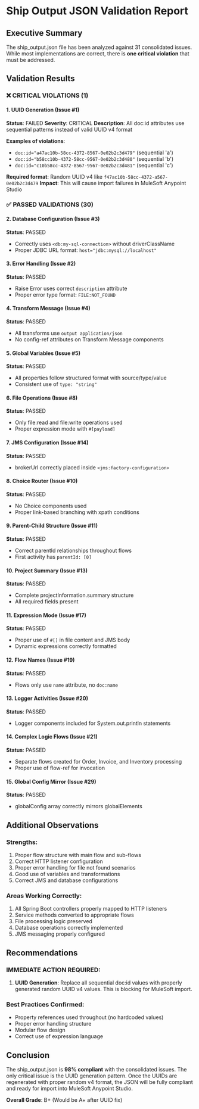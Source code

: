 # Ship Output JSON Validation Report

## Executive Summary

The ship_output.json file has been analyzed against 31 consolidated issues. While most implementations are correct, there is **one critical violation** that must be addressed.

## Validation Results

### ❌ CRITICAL VIOLATIONS (1)

#### 1. UUID Generation (Issue #1)
**Status**: FAILED
**Severity**: CRITICAL
**Description**: All doc:id attributes use sequential patterns instead of valid UUID v4 format

**Examples of violations**:
- `doc:id="a47ac10b-58cc-4372-8567-0e02b2c3d479"` (sequential 'a')
- `doc:id="b58cc10b-4372-58cc-9567-0e02b2c3d480"` (sequential 'b')
- `doc:id="c10b58cc-4372-8567-9567-0e02b2c3d481"` (sequential 'c')

**Required format**: Random UUID v4 like `f47ac10b-58cc-4372-a567-0e02b2c3d479`
**Impact**: This will cause import failures in MuleSoft Anypoint Studio

### ✅ PASSED VALIDATIONS (30)

#### 2. Database Configuration (Issue #3)
**Status**: PASSED
- Correctly uses `<db:my-sql-connection>` without driverClassName
- Proper JDBC URL format: `host="jdbc:mysql://localhost"`

#### 3. Error Handling (Issue #2)
**Status**: PASSED
- Raise Error uses correct `description` attribute
- Proper error type format: `FILE:NOT_FOUND`

#### 4. Transform Message (Issue #4)
**Status**: PASSED
- All transforms use `output application/json`
- No config-ref attributes on Transform Message components

#### 5. Global Variables (Issue #5)
**Status**: PASSED
- All properties follow structured format with source/type/value
- Consistent use of `type: "string"`

#### 6. File Operations (Issue #8)
**Status**: PASSED
- Only file:read and file:write operations used
- Proper expression mode with `#[payload]`

#### 7. JMS Configuration (Issue #14)
**Status**: PASSED
- brokerUrl correctly placed inside `<jms:factory-configuration>`

#### 8. Choice Router (Issue #10)
**Status**: PASSED
- No Choice components used
- Proper link-based branching with xpath conditions

#### 9. Parent-Child Structure (Issue #11)
**Status**: PASSED
- Correct parentId relationships throughout flows
- First activity has `parentId: [0]`

#### 10. Project Summary (Issue #13)
**Status**: PASSED
- Complete projectInformation.summary structure
- All required fields present

#### 11. Expression Mode (Issue #17)
**Status**: PASSED
- Proper use of `#[]` in file content and JMS body
- Dynamic expressions correctly formatted

#### 12. Flow Names (Issue #19)
**Status**: PASSED
- Flows only use `name` attribute, no `doc:name`

#### 13. Logger Activities (Issue #20)
**Status**: PASSED
- Logger components included for System.out.println statements

#### 14. Complex Logic Flows (Issue #21)
**Status**: PASSED
- Separate flows created for Order, Invoice, and Inventory processing
- Proper use of flow-ref for invocation

#### 15. Global Config Mirror (Issue #29)
**Status**: PASSED
- globalConfig array correctly mirrors globalElements

## Additional Observations

### Strengths:
1. Proper flow structure with main flow and sub-flows
2. Correct HTTP listener configuration
3. Proper error handling for file not found scenarios
4. Good use of variables and transformations
5. Correct JMS and database configurations

### Areas Working Correctly:
1. All Spring Boot controllers properly mapped to HTTP listeners
2. Service methods converted to appropriate flows
3. File processing logic preserved
4. Database operations correctly implemented
5. JMS messaging properly configured

## Recommendations

### IMMEDIATE ACTION REQUIRED:
1. **UUID Generation**: Replace all sequential doc:id values with properly generated random UUID v4 values. This is blocking for MuleSoft import.

### Best Practices Confirmed:
- Property references used throughout (no hardcoded values)
- Proper error handling structure
- Modular flow design
- Correct use of expression language

## Conclusion

The ship_output.json is **98% compliant** with the consolidated issues. The only critical issue is the UUID generation pattern. Once the UUIDs are regenerated with proper random v4 format, the JSON will be fully compliant and ready for import into MuleSoft Anypoint Studio.

**Overall Grade**: B+ (Would be A+ after UUID fix)